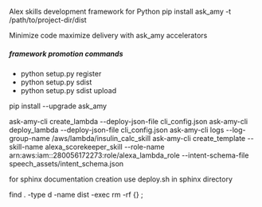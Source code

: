 Alex skills development framework for Python
pip install ask_amy -t /path/to/project-dir/dist

Minimize code maximize delivery
with ask_amy accelerators

##### framework promotion commands
* python setup.py register
* python setup.py sdist
* python setup.py sdist upload


pip install --upgrade ask_amy


ask-amy-cli create_lambda --deploy-json-file cli_config.json
ask-amy-cli deploy_lambda --deploy-json-file cli_config.json
ask-amy-cli logs --log-group-name /aws/lambda/insulin_calc_skill
ask-amy-cli create_template --skill-name alexa_scorekeeper_skill --role-name arn:aws:iam::280056172273:role/alexa_lambda_role --intent-schema-file speech_assets/intent_schema.json

for sphinx documentation creation use deploy.sh in sphinx directory

find . -type d -name dist -exec rm -rf {} \;



